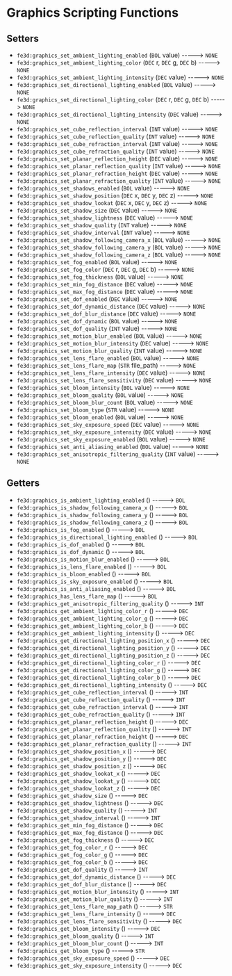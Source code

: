 # Graphics Scripting Functions

## Setters

- `fe3d:graphics_set_ambient_lighting_enabled` (`BOL` value) -----> `NONE`
- `fe3d:graphics_set_ambient_lighting_color` (`DEC` r, `DEC` g, `DEC` b) -----> `NONE`
- `fe3d:graphics_set_ambient_lighting_intensity` (`DEC` value) -----> `NONE`
- `fe3d:graphics_set_directional_lighting_enabled` (`BOL` value) -----> `NONE`
- `fe3d:graphics_set_directional_lighting_color` (`DEC` r, `DEC` g, `DEC` b) -----> `NONE`
- `fe3d:graphics_set_directional_lighting_intensity` (`DEC` value) -----> `NONE`
- `fe3d:graphics_set_cube_reflection_interval` (`INT` value) -----> `NONE`
- `fe3d:graphics_set_cube_reflection_quality` (`INT` value) -----> `NONE`
- `fe3d:graphics_set_cube_refraction_interval` (`INT` value) -----> `NONE`
- `fe3d:graphics_set_cube_refraction_quality` (`INT` value) -----> `NONE`
- `fe3d:graphics_set_planar_reflection_height` (`DEC` value) -----> `NONE`
- `fe3d:graphics_set_planar_reflection_quality` (`INT` value) -----> `NONE`
- `fe3d:graphics_set_planar_refraction_height` (`DEC` value) -----> `NONE`
- `fe3d:graphics_set_planar_refraction_quality` (`INT` value) -----> `NONE`
- `fe3d:graphics_set_shadows_enabled` (`BOL` value) -----> `NONE`
- `fe3d:graphics_set_shadow_position` (`DEC` x, `DEC` y, `DEC` z) -----> `NONE`
- `fe3d:graphics_set_shadow_lookat` (`DEC` x, `DEC` y, `DEC` z) -----> `NONE`
- `fe3d:graphics_set_shadow_size` (`DEC` value) -----> `NONE`
- `fe3d:graphics_set_shadow_lightness` (`DEC` value) -----> `NONE`
- `fe3d:graphics_set_shadow_quality` (`INT` value) -----> `NONE`
- `fe3d:graphics_set_shadow_interval` (`INT` value) -----> `NONE`
- `fe3d:graphics_set_shadow_following_camera_x` (`BOL` value) -----> `NONE`
- `fe3d:graphics_set_shadow_following_camera_y` (`BOL` value) -----> `NONE`
- `fe3d:graphics_set_shadow_following_camera_z` (`BOL` value) -----> `NONE`
- `fe3d:graphics_set_fog_enabled` (`BOL` value) -----> `NONE`
- `fe3d:graphics_set_fog_color` (`DEC` r, `DEC` g, `DEC` b) -----> `NONE`
- `fe3d:graphics_set_fog_thickness` (`BOL` value) -----> `NONE`
- `fe3d:graphics_set_min_fog_distance` (`DEC` value) -----> `NONE`
- `fe3d:graphics_set_max_fog_distance` (`DEC` value) -----> `NONE`
- `fe3d:graphics_set_dof_enabled` (`DEC` value) -----> `NONE`
- `fe3d:graphics_set_dof_dynamic_distance` (`DEC` value) -----> `NONE`
- `fe3d:graphics_set_dof_blur_distance` (`DEC` value) -----> `NONE`
- `fe3d:graphics_set_dof_dynamic` (`BOL` value) -----> `NONE`
- `fe3d:graphics_set_dof_quality` (`INT` value) -----> `NONE`
- `fe3d:graphics_set_motion_blur_enabled` (`BOL` value) -----> `NONE`
- `fe3d:graphics_set_motion_blur_intensity` (`DEC` value) -----> `NONE`
- `fe3d:graphics_set_motion_blur_quality` (`INT` value) -----> `NONE`
- `fe3d:graphics_set_lens_flare_enabled` (`BOL` value) -----> `NONE`
- `fe3d:graphics_set_lens_flare_map` (`STR` file_path) -----> `NONE`
- `fe3d:graphics_set_lens_flare_intensity` (`DEC` value) -----> `NONE`
- `fe3d:graphics_set_lens_flare_sensitivity` (`DEC` value) -----> `NONE`
- `fe3d:graphics_set_bloom_intensity` (`BOL` value) -----> `NONE`
- `fe3d:graphics_set_bloom_quality` (`BOL` value) -----> `NONE`
- `fe3d:graphics_set_bloom_blur_count` (`BOL` value) -----> `NONE`
- `fe3d:graphics_set_bloom_type` (`STR` value) -----> `NONE`
- `fe3d:graphics_set_bloom_enabled` (`BOL` value) -----> `NONE`
- `fe3d:graphics_set_sky_exposure_speed` (`DEC` value) -----> `NONE`
- `fe3d:graphics_set_sky_exposure_intensity` (`DEC` value) -----> `NONE`
- `fe3d:graphics_set_sky_exposure_enabled` (`BOL` value) -----> `NONE`
- `fe3d:graphics_set_anti_aliasing_enabled` (`BOL` value) -----> `NONE`
- `fe3d:graphics_set_anisotropic_filtering_quality` (`INT` value) -----> `NONE`

## Getters

- `fe3d:graphics_is_ambient_lighting_enabled` () -----> `BOL`
- `fe3d:graphics_is_shadow_following_camera_x` () -----> `BOL`
- `fe3d:graphics_is_shadow_following_camera_y` () -----> `BOL`
- `fe3d:graphics_is_shadow_following_camera_z` () -----> `BOL`
- `fe3d:graphics_is_fog_enabled` () -----> `BOL`
- `fe3d:graphics_is_directional_lighting_enabled` () -----> `BOL`
- `fe3d:graphics_is_dof_enabled` () -----> `BOL`
- `fe3d:graphics_is_dof_dynamic` () -----> `BOL`
- `fe3d:graphics_is_motion_blur_enabled` () -----> `BOL`
- `fe3d:graphics_is_lens_flare_enabled` () -----> `BOL`
- `fe3d:graphics_is_bloom_enabled` () -----> `BOL`
- `fe3d:graphics_is_sky_exposure_enabled` () -----> `BOL`
- `fe3d:graphics_is_anti_aliasing_enabled` () -----> `BOL`
- `fe3d:graphics_has_lens_flare_map` () -----> `BOL`
- `fe3d:graphics_get_anisotropic_filtering_quality` () -----> `INT`
- `fe3d:graphics_get_ambient_lighting_color_r` () -----> `DEC`
- `fe3d:graphics_get_ambient_lighting_color_g` () -----> `DEC`
- `fe3d:graphics_get_ambient_lighting_color_b` () -----> `DEC`
- `fe3d:graphics_get_ambient_lighting_intensity` () -----> `DEC`
- `fe3d:graphics_get_directional_lighting_position_x` () -----> `DEC`
- `fe3d:graphics_get_directional_lighting_position_y` () -----> `DEC`
- `fe3d:graphics_get_directional_lighting_position_z` () -----> `DEC`
- `fe3d:graphics_get_directional_lighting_color_r` () -----> `DEC`
- `fe3d:graphics_get_directional_lighting_color_g` () -----> `DEC`
- `fe3d:graphics_get_directional_lighting_color_b` () -----> `DEC`
- `fe3d:graphics_get_directional_lighting_intensity` () -----> `DEC`
- `fe3d:graphics_get_cube_reflection_interval` () -----> `INT`
- `fe3d:graphics_get_cube_reflection_quality` () -----> `INT`
- `fe3d:graphics_get_cube_refraction_interval` () -----> `INT`
- `fe3d:graphics_get_cube_refraction_quality` () -----> `INT`
- `fe3d:graphics_get_planar_reflection_height` () -----> `DEC`
- `fe3d:graphics_get_planar_reflection_quality` () -----> `INT`
- `fe3d:graphics_get_planar_refraction_height` () -----> `DEC`
- `fe3d:graphics_get_planar_refraction_quality` () -----> `INT`
- `fe3d:graphics_get_shadow_position_x` () -----> `DEC`
- `fe3d:graphics_get_shadow_position_y` () -----> `DEC`
- `fe3d:graphics_get_shadow_position_z` () -----> `DEC`
- `fe3d:graphics_get_shadow_lookat_x` () -----> `DEC`
- `fe3d:graphics_get_shadow_lookat_y` () -----> `DEC`
- `fe3d:graphics_get_shadow_lookat_z` () -----> `DEC`
- `fe3d:graphics_get_shadow_size` () -----> `DEC`
- `fe3d:graphics_get_shadow_lightness` () -----> `DEC`
- `fe3d:graphics_get_shadow_quality` () -----> `INT`
- `fe3d:graphics_get_shadow_interval` () -----> `INT`
- `fe3d:graphics_get_min_fog_distance` () -----> `DEC`
- `fe3d:graphics_get_max_fog_distance` () -----> `DEC`
- `fe3d:graphics_get_fog_thickness` () -----> `DEC`
- `fe3d:graphics_get_fog_color_r` () -----> `DEC`
- `fe3d:graphics_get_fog_color_g` () -----> `DEC`
- `fe3d:graphics_get_fog_color_b` () -----> `DEC`
- `fe3d:graphics_get_dof_quality` () -----> `INT`
- `fe3d:graphics_get_dof_dynamic_distance` () -----> `DEC`
- `fe3d:graphics_get_dof_blur_distance` () -----> `DEC`
- `fe3d:graphics_get_motion_blur_intensity` () -----> `INT`
- `fe3d:graphics_get_motion_blur_quality` () -----> `INT`
- `fe3d:graphics_get_lens_flare_map_path` () -----> `STR`
- `fe3d:graphics_get_lens_flare_intensity` () -----> `DEC`
- `fe3d:graphics_get_lens_flare_sensitivity` () -----> `DEC`
- `fe3d:graphics_get_bloom_intensity` () -----> `DEC`
- `fe3d:graphics_get_bloom_quality` () -----> `INT`
- `fe3d:graphics_get_bloom_blur_count` () -----> `INT`
- `fe3d:graphics_get_bloom_type` () -----> `STR`
- `fe3d:graphics_get_sky_exposure_speed` () -----> `DEC`
- `fe3d:graphics_get_sky_exposure_intensity` () -----> `DEC`

